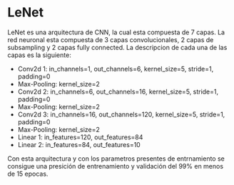 # LeNet

LeNet es una arquitectura de CNN, la cual esta compuesta de 7 capas. La red neuronal esta compuesta de 3 capas convolucionales, 2 capas de subsampling y 2 capas fully connected. La descripcion de cada una de las capas es la siguiente:

- Conv2d 1: in_channels=1, out_channels=6, kernel_size=5, stride=1, padding=0
- Max-Pooling: kernel_size=2
- Conv2d 2: in_channels=6, out_channels=16, kernel_size=5, stride=1, padding=0
- Max-Pooling: kernel_size=2
- Conv2d 3: in_channels=16, out_channels=120, kernel_size=5, stride=1, padding=0
- Max-Pooling: kernel_size=2
- Linear 1: in_features=120, out_features=84
- Linear 2: in_features=84, out_features=10

Con esta arquitectura y con los parametros presentes de entrnamiento se consigue una presición de entrenamiento y validación del 99% en menos de 15 epocas. 
